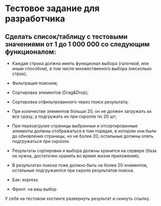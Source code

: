 # Тестовое задание для разработчика


## Сделать список/таблицу с тестовыми значениями от 1 до 1 000 000 со следующим функционалом:

 - Каждая строка должна иметь функционал выбора (галочкой, или иным способом), в том числе множественного выбора (несколько строк);
 - Фильтрация поиском; 
 - Сортировка элементов (Drag&Drop);
 - Сортировка отфильтрованного через поиск результата;
 - При количестве элементов больше 20, он не должен загружать их все сразу, а подгружать их при скролле по 20 шт; 
 - При перезагрузке страницы выбранные и отсортированные элементы должны отображаться в том порядке, в котором они были до обновления страницы, но не более 20, остальные должны опять подгружаться при скролле.
 - Результаты сортировки и выбора должны хранится на сервере (база не нужна, достаточно хранить во время жизни приложения);
 - В результатах поиска тоже должно быть не более 20 элементов, остальные подгружаются при скроле результатов поиска.

- Бэк: express 
- Фронт: на ваш выбор

У себя на тестовом хостинге развернуть результат и скинуть ссылку. 
